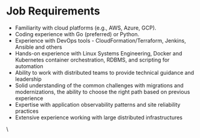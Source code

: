 # Job Requirements



* Familiarity with cloud platforms (e.g., AWS, Azure, GCP).
* Coding experience with Go (preferred) or Python.
* Experience with DevOps tools - CloudFormation/Terraform, Jenkins, Ansible and others
* Hands-on experience with Linux Systems Engineering, Docker and Kubernetes container orchestration, RDBMS, and scripting for automation
* Ability to work with distributed teams to provide technical guidance and leadership
* Solid understanding of the common challenges with migrations and modernizations, the ability to choose the right path based on previous experience
* Expertise with application observability patterns and site reliability practices
* Extensive experience working with large distributed infrastructures

\

